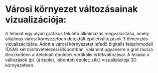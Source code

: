 
# Városi környezet változásainak vizualizációja:

A feladat egy olyan grafikus felületű alkalmazás megvalósítása, amely alkalmas városi környezetben detektált épületváltozások 3 dimenziós vizualizációjára.
Adott a városi környezetet lefedő digitális felszínmodell (DSM) két mintavételezési időpontban, valamint ugyanerre a grid rácsra illeszkedően a detektált épületek vertikális értékváltozásai.
A feladat a változások (pl. új épület, lebontott épület, stb.) vizualizációja 3D környezetben.
